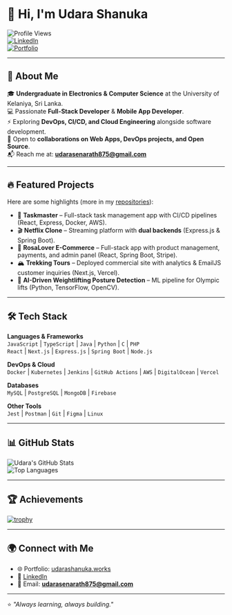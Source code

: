 # 👋 Hi, I'm Udara Shanuka  

![Profile Views](https://komarev.com/ghpvc/?username=udaaraSH23&color=blue)  
[![LinkedIn](https://img.shields.io/badge/LinkedIn-Connect-blue?logo=linkedin&logoColor=white)](https://www.linkedin.com/in/udara-senarath-8b5a73263/)  
[![Portfolio](https://img.shields.io/badge/Portfolio-Visit-brightgreen?logo=vercel&logoColor=white)](https://www.udarashanuka.works)  

---

## 🚀 About Me  
🎓 **Undergraduate in Electronics & Computer Science** at the University of Kelaniya, Sri Lanka.  
💻 Passionate **Full-Stack Developer** & **Mobile App Developer**.  
⚡ Exploring **DevOps, CI/CD, and Cloud Engineering** alongside software development.  
🤝 Open to **collaborations on Web Apps, DevOps projects, and Open Source**.  
📬 Reach me at: **udarasenarath875@gmail.com**  

---

## 🔥 Featured Projects  

Here are some highlights (more in my [repositories](https://github.com/udaaraSH23)):  

- 📝 **Taskmaster** – Full-stack task management app with CI/CD pipelines (React, Express, Docker, AWS).  
- 🎬 **Netflix Clone** – Streaming platform with **dual backends** (Express.js & Spring Boot).  
- 🛒 **RosaLover E-Commerce** – Full-stack app with product management, payments, and admin panel (React, Spring Boot, Stripe).  
- 🏔️ **Trekking Tours** – Deployed commercial site with analytics & EmailJS customer inquiries (Next.js, Vercel).  
- 🤖 **AI-Driven Weightlifting Posture Detection** – ML pipeline for Olympic lifts (Python, TensorFlow, OpenCV).  

---

## 🛠️ Tech Stack  

**Languages & Frameworks**  
`JavaScript` | `TypeScript` | `Java` | `Python` | `C` | `PHP`  
`React` | `Next.js` | `Express.js` | `Spring Boot` | `Node.js`  

**DevOps & Cloud**  
`Docker` | `Kubernetes` | `Jenkins` | `GitHub Actions` | `AWS` | `DigitalOcean` | `Vercel`  

**Databases**  
`MySQL` | `PostgreSQL` | `MongoDB` | `Firebase`  

**Other Tools**  
`Jest` | `Postman` | `Git` | `Figma` | `Linux`  

---

## 📊 GitHub Stats  

![Udara's GitHub Stats](https://github-readme-stats.vercel.app/api?username=udaaraSH23&show_icons=true&theme=radical)  
![Top Languages](https://github-readme-stats.vercel.app/api/top-langs/?username=udaaraSH23&layout=compact&theme=radical)  

---

## 🏆 Achievements  

[![trophy](https://github-profile-trophy.vercel.app/?username=udaaraSH23&theme=radical&margin-w=15&margin-h=15)](https://github.com/ryo-ma/github-profile-trophy)  

---

## 🌍 Connect with Me  
- 🌐 Portfolio: [udarashanuka.works](https://www.udarashanuka.works)  
- 💼 [LinkedIn](https://www.linkedin.com/in/udara-senarath-8b5a73263/)  
- 📧 Email: **udarasenarath875@gmail.com**  

---

⭐️ *"Always learning, always building."*  
